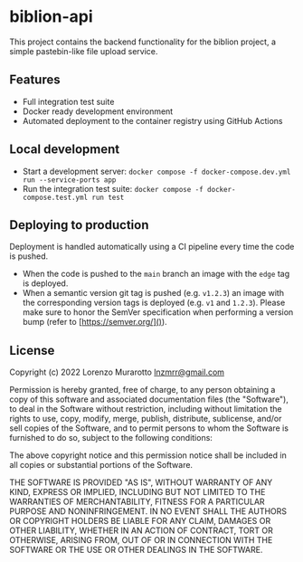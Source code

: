 # biblion-api

This project contains the backend functionality for the biblion project, a simple pastebin-like file upload service.

## Features

- Full integration test suite
- Docker ready development environment
- Automated deployment to the container registry using GitHub Actions

## Local development

- Start a development server: `docker compose -f docker-compose.dev.yml run --service-ports app`
- Run the integration test suite: `docker compose -f docker-compose.test.yml run test`

## Deploying to production

Deployment is handled automatically using a CI pipeline every time the code is pushed.

- When the code is pushed to the `main` branch an image with the `edge` tag is deployed.
- When a semantic version git tag is pushed (e.g. `v1.2.3`) an image with the corresponding version tags is deployed (e.g. `v1` and `1.2.3`). Please make sure to honor the SemVer specification when performing a version bump (refer to [https://semver.org/]()).

## License

Copyright (c) 2022 Lorenzo Murarotto <lnzmrr@gmail.com>

Permission is hereby granted, free of charge, to any person
obtaining a copy of this software and associated documentation
files (the "Software"), to deal in the Software without
restriction, including without limitation the rights to use,
copy, modify, merge, publish, distribute, sublicense, and/or sell
copies of the Software, and to permit persons to whom the
Software is furnished to do so, subject to the following
conditions:

The above copyright notice and this permission notice shall be
included in all copies or substantial portions of the Software.

THE SOFTWARE IS PROVIDED "AS IS", WITHOUT WARRANTY OF ANY KIND,
EXPRESS OR IMPLIED, INCLUDING BUT NOT LIMITED TO THE WARRANTIES
OF MERCHANTABILITY, FITNESS FOR A PARTICULAR PURPOSE AND
NONINFRINGEMENT. IN NO EVENT SHALL THE AUTHORS OR COPYRIGHT
HOLDERS BE LIABLE FOR ANY CLAIM, DAMAGES OR OTHER LIABILITY,
WHETHER IN AN ACTION OF CONTRACT, TORT OR OTHERWISE, ARISING
FROM, OUT OF OR IN CONNECTION WITH THE SOFTWARE OR THE USE OR
OTHER DEALINGS IN THE SOFTWARE.
